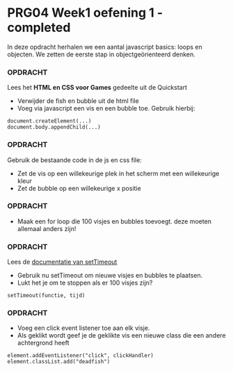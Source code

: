# PRG04 Week1 oefening 1 - completed

In deze opdracht herhalen we een aantal javascript basics: loops en objecten.
We zetten de eerste stap in objectgeörienteerd denken.

### OPDRACHT

Lees het **HTML en CSS voor Games** gedeelte uit de Quickstart

- Verwijder de fish en bubble uit de html file
- Voeg via javascript een vis en een bubble toe. Gebruik hierbij:
```
document.createElement(...)
document.body.appendChild(...)
```

### OPDRACHT

Gebruik de bestaande code in de js en css file:

- Zet de vis op een willekeurige plek in het scherm met een willekeurige kleur
- Zet de bubble op een willekeurige x positie

### OPDRACHT
- Maak een for loop die 100 visjes en bubbles toevoegt. deze moeten allemaal anders zijn!

### OPDRACHT
Lees de [documentatie van setTimeout](https://developer.mozilla.org/en-US/docs/Web/API/WindowOrWorkerGlobalScope/setTimeout)
- Gebruik nu setTimeout om nieuwe visjes en bubbles te plaatsen. 
- Lukt het je om te stoppen als er 100 visjes zijn?

```
setTimeout(functie, tijd)
```

### OPDRACHT
- Voeg een click event listener toe aan elk visje. 
- Als geklikt wordt geef je de geklikte vis een nieuwe class die een andere achtergrond heeft 
```
element.addEventListener("click", clickHandler)
element.classList.add("deadfish")
```
